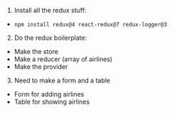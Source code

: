 1. Install all the redux stuff:
  * `npm install redux@4 react-redux@7 redux-logger@3`
2. Do the redux boilerplate:
  * Make the store
  * Make a reducer (array of airlines)
  * Make the provider
3. Need to make a form and a table
  * Form for adding airlines
  * Table for showing airlines
